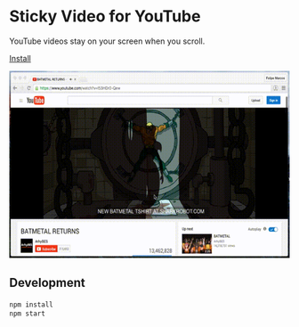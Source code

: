 # Sticky Video for YouTube

YouTube videos stay on your screen when you scroll.

[Install](http://chrome.google.com/webstore/detail/nbepmleipmhgbnpklhlkkbgmobdeephp)

![📹](usage.gif)

## Development

```shell
npm install
npm start
```
